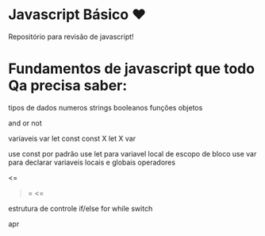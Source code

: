 # Javascript Básico :heart:

Repositório para revisão de javascript! <br>
# Fundamentos de javascript que todo Qa precisa saber:
tipos de dados
numeros
strings
booleanos
funções
objetos

and or not

variaveis
var
let
const
const X let X var

use const por padrão
use let para variavel local de escopo de bloco
use var para declarar variaveis locais e globais
operadores
>
<=
>=
<=

estrutura de controle
if/else
for
while
switch


apr